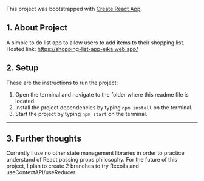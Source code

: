 This project was bootstrapped with [Create React App](https://github.com/facebook/create-react-app).

## 1. About Project
A simple to do list app to allow users to add items to their shopping list.
Hosted link: https://shopping-list-app-eika.web.app/
## 2. Setup

These are the instructions to run the project:

1. Open the terminal and navigate to the folder where this readme file is located.
1. Install the project dependencies by typing `npm install` on the terminal.
1. Start the project by typing `npm start` on the terminal.

---

## 3. Further thoughts

Currently I use no other state management libraries in order to practice understand of React passing props philosophy.
For the future of this project, I plan to create 2 branches to try Recoils and useContextAPI/useReducer


